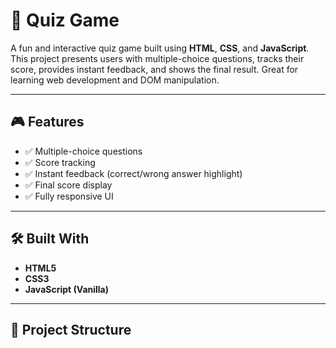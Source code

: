# 🧠 Quiz Game

A fun and interactive quiz game built using **HTML**, **CSS**, and **JavaScript**. This project presents users with multiple-choice questions, tracks their score, provides instant feedback, and shows the final result. Great for learning web development and DOM manipulation.

---

## 🎮 Features

- ✅ Multiple-choice questions
- ✅ Score tracking
- ✅ Instant feedback (correct/wrong answer highlight)
- ✅ Final score display
- ✅ Fully responsive UI

---

## 🛠️ Built With

- **HTML5**
- **CSS3**
- **JavaScript (Vanilla)**

---

## 📂 Project Structure

